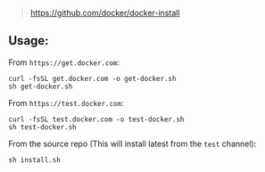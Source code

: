 >https://github.com/docker/docker-install
## Usage:

From `https://get.docker.com`:
```shell
curl -fsSL get.docker.com -o get-docker.sh
sh get-docker.sh
```

From `https://test.docker.com`:
```shell
curl -fsSL test.docker.com -o test-docker.sh
sh test-docker.sh
```

From the source repo (This will install latest from the `test` channel):
```shell
sh install.sh
```
